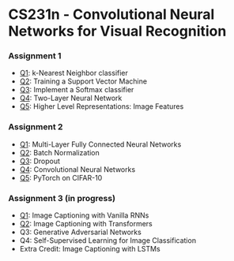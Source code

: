 # CS231n - Convolutional Neural Networks for Visual Recognition

### Assignment 1
- [Q1](https://github.com/perosm/cs231n-solutions-spring-2023/blob/master/assignment1/knn.ipynb): k-Nearest Neighbor classifier
- [Q2](https://github.com/perosm/cs231n-solutions-spring-2023/blob/master/assignment1/svm.ipynb): Training a Support Vector Machine
- [Q3](https://github.com/perosm/cs231n-solutions-spring-2023/blob/master/assignment1/softmax.ipynb): Implement a Softmax classifier
- [Q4](https://github.com/perosm/cs231n-solutions-spring-2023/blob/master/assignment1/two_layer_net.ipynb): Two-Layer Neural Network
- [Q5](https://github.com/perosm/cs231n-solutions-spring-2023/blob/master/assignment1/features.ipynb): Higher Level Representations: Image Features

### Assignment 2
- [Q1](https://github.com/perosm/cs231n-solutions-spring-2023/blob/master/assignment2/FullyConnectedNets.ipynb): Multi-Layer Fully Connected Neural Networks
- [Q2](https://github.com/perosm/cs231n-solutions-spring-2023/blob/master/assignment2/BatchNormalization.ipynb): Batch Normalization
- [Q3](https://github.com/perosm/cs231n-solutions-spring-2023/blob/master/assignment2/Dropout.ipynb): Dropout
- [Q4](https://github.com/perosm/cs231n-solutions-spring-2023/blob/master/assignment2/ConvolutionalNetworks.ipynb): Convolutional Neural Networks
- [Q5](https://github.com/perosm/cs231n-solutions-spring-2023/blob/master/assignment2/PyTorch.ipynb): PyTorch on CIFAR-10

### Assignment 3 (in progress)
- [Q1](https://github.com/perosm/cs231n-solutions-spring-2023/blob/master/assignment3/RNN_Captioning.ipynb): Image Captioning with Vanilla RNNs
- [Q2](https://github.com/perosm/cs231n_solutions_spring_2023/blob/master/assignment3/Transformer_Captioning.ipynb): Image Captioning with Transformers
- Q3: Generative Adversarial Networks
- Q4: Self-Supervised Learning for Image Classification
- Extra Credit: Image Captioning with LSTMs
